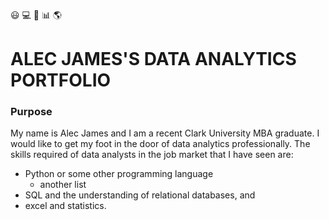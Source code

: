 :smiley: :computer: :orange_book: :bar_chart: :earth_americas:
# ALEC JAMES'S DATA ANALYTICS PORTFOLIO 
 
### Purpose

My name is Alec James and I am a recent Clark University MBA graduate. I would like to get my foot in the door of data analytics professionally. The skills required of data analysts in the job market that I have seen are: 
- Python or some other programming language
  - another list
- SQL and the understanding of relational databases, and 
- excel and statistics. 
